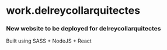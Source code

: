 # work.delreycollarquitectes

### New website to be deployed for delreycollarquitectes

Built using SASS + NodeJS + React
